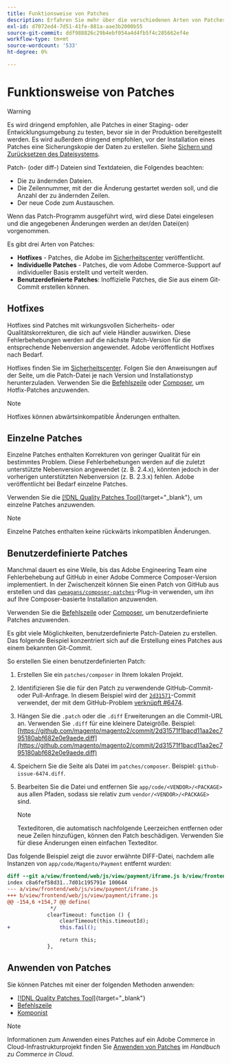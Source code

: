 ```yaml
---
title: Funktionsweise von Patches
description: Erfahren Sie mehr über die verschiedenen Arten von Patches für Adobe Commerce und wie sie funktionieren.
exl-id: d7072ed4-7d51-41fe-881a-aae3b2000b55
source-git-commit: ddf988826c29b4ebf054a4d4fb5f4c285662ef4e
workflow-type: tm+mt
source-wordcount: '533'
ht-degree: 0%

---
```


# Funktionsweise von Patches

>[!WARNING]
>
>Es wird dringend empfohlen, alle Patches in einer Staging- oder Entwicklungsumgebung zu testen, bevor sie in der Produktion bereitgestellt werden. Es wird außerdem dringend empfohlen, vor der Installation eines Patches eine Sicherungskopie der Daten zu erstellen. Siehe [Sichern und Zurücksetzen des Dateisystems](../../installation/tutorials/backup.md).

Patch- (oder diff-) Dateien sind Textdateien, die Folgendes beachten:

- Die zu ändernden Dateien.
- Die Zeilennummer, mit der die Änderung gestartet werden soll, und die Anzahl der zu ändernden Zeilen.
- Der neue Code zum Austauschen.

Wenn das Patch-Programm ausgeführt wird, wird diese Datei eingelesen und die angegebenen Änderungen werden an der/den Datei(en) vorgenommen.

Es gibt drei Arten von Patches:

- **Hotfixes** - Patches, die Adobe im [Sicherheitscenter](https://magento.com/security/patches) veröffentlicht.
- **Individuelle Patches** - Patches, die vom Adobe Commerce-Support auf individueller Basis erstellt und verteilt werden.
- **Benutzerdefinierte Patches**: Inoffizielle Patches, die Sie aus einem Git-Commit erstellen können.

## Hotfixes

Hotfixes sind Patches mit wirkungsvollen Sicherheits- oder Qualitätskorrekturen, die sich auf viele Händler auswirken. Diese Fehlerbehebungen werden auf die nächste Patch-Version für die entsprechende Nebenversion angewendet. Adobe veröffentlicht Hotfixes nach Bedarf.

Hotfixes finden Sie im [Sicherheitscenter](https://magento.com/security/patches). Folgen Sie den Anweisungen auf der Seite, um die Patch-Datei je nach Version und Installationstyp herunterzuladen. Verwenden Sie die [Befehlszeile](../patches/apply.md#) oder [Composer](../patches/apply.md), um Hotfix-Patches anzuwenden.

>[!NOTE]
>
>Hotfixes können abwärtsinkompatible Änderungen enthalten.

## Einzelne Patches

Einzelne Patches enthalten Korrekturen von geringer Qualität für ein bestimmtes Problem. Diese Fehlerbehebungen werden auf die zuletzt unterstützte Nebenversion angewendet (z. B. 2.4.x), könnten jedoch in der vorherigen unterstützten Nebenversion (z. B. 2.3.x) fehlen. Adobe veröffentlicht bei Bedarf einzelne Patches.

Verwenden Sie die [[!DNL Quality Patches Tool]](https://experienceleague.adobe.com/tools/commerce-quality-patches/index.html){target="_blank"}, um einzelne Patches anzuwenden.

>[!NOTE]
>
>Einzelne Patches enthalten keine rückwärts inkompatiblen Änderungen.

## Benutzerdefinierte Patches

Manchmal dauert es eine Weile, bis das Adobe Engineering Team eine Fehlerbehebung auf GitHub in einer Adobe Commerce Composer-Version implementiert. In der Zwischenzeit können Sie einen Patch von GitHub aus erstellen und das [`cweagans/composer-patches`](https://github.com/cweagans/composer-patches/)-Plug-in verwenden, um ihn auf Ihre Composer-basierte Installation anzuwenden.

Verwenden Sie die [Befehlszeile](apply.md#command-line) oder [Composer](apply.md#composer), um benutzerdefinierte Patches anzuwenden.

Es gibt viele Möglichkeiten, benutzerdefinierte Patch-Dateien zu erstellen. Das folgende Beispiel konzentriert sich auf die Erstellung eines Patches aus einem bekannten Git-Commit.

So erstellen Sie einen benutzerdefinierten Patch:

1. Erstellen Sie ein `patches/composer` in Ihrem lokalen Projekt.
1. Identifizieren Sie die für den Patch zu verwendende GitHub-Commit- oder Pull-Anfrage. In diesem Beispiel wird der [`2d31571`](https://github.com/magento/magento2/commit/2d31571f1bacd11aa2ec795180abf682e0e9aede)-Commit verwendet, der mit dem GitHub-Problem [ verknüpft #6474](https://github.com/magento/magento2/issues/6474).
1. Hängen Sie die `.patch` oder die `.diff` Erweiterungen an die Commit-URL an. Verwenden Sie `.diff` für eine kleinere Dateigröße. Beispiel: [https://github.com/magento/magento2/commit/2d31571f1bacd11aa2ec795180abf682e0e9aede.diff](https://github.com/magento/magento2/commit/2d31571f1bacd11aa2ec795180abf682e0e9aede.diff)
1. Speichern Sie die Seite als Datei im `patches/composer`. Beispiel: `github-issue-6474.diff`.
1. Bearbeiten Sie die Datei und entfernen Sie `app/code/<VENDOR>/<PACKAGE>` aus allen Pfaden, sodass sie relativ zum `vendor/<VENDOR>/<PACKAGE>` sind.

   >[!NOTE]
   >
   >Texteditoren, die automatisch nachfolgende Leerzeichen entfernen oder neue Zeilen hinzufügen, können den Patch beschädigen. Verwenden Sie für diese Änderungen einen einfachen Texteditor.

Das folgende Beispiel zeigt die zuvor erwähnte DIFF-Datei, nachdem alle Instanzen von `app/code/Magento/Payment` entfernt wurden:

```diff
diff --git a/view/frontend/web/js/view/payment/iframe.js b/view/frontend/web/js/view/payment/iframe.js
index c8a6fef58d31..7d01c195791e 100644
--- a/view/frontend/web/js/view/payment/iframe.js
+++ b/view/frontend/web/js/view/payment/iframe.js
@@ -154,6 +154,7 @@ define(
              */
             clearTimeout: function () {
                 clearTimeout(this.timeoutId);
+                this.fail();

                 return this;
             },
```

## Anwenden von Patches

Sie können Patches mit einer der folgenden Methoden anwenden:

- [[!DNL Quality Patches Tool]](https://experienceleague.adobe.com/tools/commerce-quality-patches/index.html){target="_blank"}
- [Befehlszeile](/help/upgrade/patches/apply.md#command-line)
- [Komponist](/help/upgrade/patches/apply.md#composer)

>[!NOTE]
>
>Informationen zum Anwenden eines Patches auf ein Adobe Commerce in Cloud-Infrastrukturprojekt finden Sie [Anwenden von Patches](https://experienceleague.adobe.com/docs/commerce-cloud-service/user-guide/develop/upgrade/apply-patches.html) im _Handbuch zu Commerce in Cloud_.
